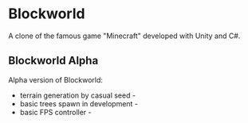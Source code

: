 # Blockworld
A clone of the famous game "Minecraft" developed with Unity and C#. 
## Blockworld Alpha
Alpha version of Blockworld: 
- terrain generation by casual seed -
- basic trees spawn in development -
- basic FPS controller -
                             

